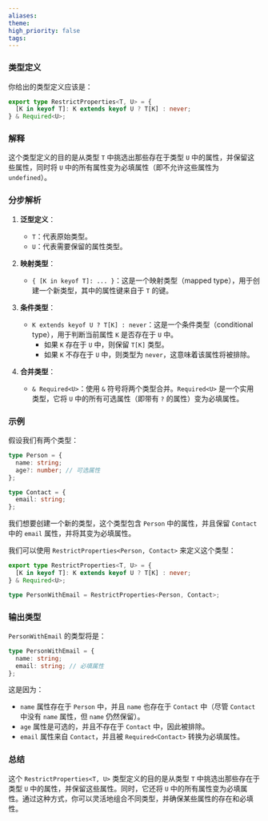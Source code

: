 ```yaml
---
aliases: 
theme: 
high_priority: false
tags:
---
```



### 类型定义

你给出的类型定义应该是：

```typescript
export type RestrictProperties<T, U> = {
  [K in keyof T]: K extends keyof U ? T[K] : never;
} & Required<U>;
```

### 解释

这个类型定义的目的是从类型 `T` 中挑选出那些存在于类型 `U` 中的属性，并保留这些属性，同时将 `U` 中的所有属性变为必填属性（即不允许这些属性为 `undefined`）。

### 分步解析

1. **泛型定义**：
   - `T`：代表原始类型。
   - `U`：代表需要保留的属性类型。

2. **映射类型**：
   - `{ [K in keyof T]: ... }`：这是一个映射类型（mapped type），用于创建一个新类型，其中的属性键来自于 `T` 的键。

3. **条件类型**：
   - `K extends keyof U ? T[K] : never`：这是一个条件类型（conditional type），用于判断当前属性 `K` 是否存在于 `U` 中。
     - 如果 `K` 存在于 `U` 中，则保留 `T[K]` 类型。
     - 如果 `K` 不存在于 `U` 中，则类型为 `never`，这意味着该属性将被排除。

4. **合并类型**：
   - `& Required<U>`：使用 `&` 符号将两个类型合并。`Required<U>` 是一个实用类型，它将 `U` 中的所有可选属性（即带有 `?` 的属性）变为必填属性。

### 示例

假设我们有两个类型：

```typescript
type Person = {
  name: string;
  age?: number; // 可选属性
};

type Contact = {
  email: string;
};
```

我们想要创建一个新的类型，这个类型包含 `Person` 中的属性，并且保留 `Contact` 中的 `email` 属性，并将其变为必填属性。

我们可以使用 `RestrictProperties<Person, Contact>` 来定义这个类型：

```typescript
export type RestrictProperties<T, U> = {
  [K in keyof T]: K extends keyof U ? T[K] : never;
} & Required<U>;

type PersonWithEmail = RestrictProperties<Person, Contact>;
```

### 输出类型

`PersonWithEmail` 的类型将是：

```typescript
type PersonWithEmail = {
  name: string;
  email: string; // 必填属性
};
```

这是因为：
- `name` 属性存在于 `Person` 中，并且 `name` 也存在于 `Contact` 中（尽管 `Contact` 中没有 `name` 属性，但 `name` 仍然保留）。
- `age` 属性是可选的，并且不存在于 `Contact` 中，因此被排除。
- `email` 属性来自 `Contact`，并且被 `Required<Contact>` 转换为必填属性。

### 总结

这个 `RestrictProperties<T, U>` 类型定义的目的是从类型 `T` 中挑选出那些存在于类型 `U` 中的属性，并保留这些属性。同时，它还将 `U` 中的所有属性变为必填属性。通过这种方式，你可以灵活地组合不同类型，并确保某些属性的存在和必填性。